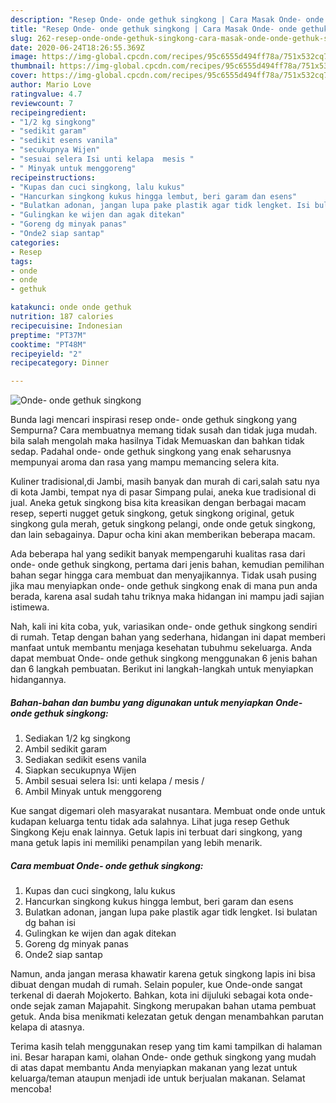 ```yaml
---
description: "Resep Onde- onde gethuk singkong | Cara Masak Onde- onde gethuk singkong Yang Enak Dan Lezat"
title: "Resep Onde- onde gethuk singkong | Cara Masak Onde- onde gethuk singkong Yang Enak Dan Lezat"
slug: 262-resep-onde-onde-gethuk-singkong-cara-masak-onde-onde-gethuk-singkong-yang-enak-dan-lezat
date: 2020-06-24T18:26:55.369Z
image: https://img-global.cpcdn.com/recipes/95c6555d494ff78a/751x532cq70/onde-onde-gethuk-singkong-foto-resep-utama.jpg
thumbnail: https://img-global.cpcdn.com/recipes/95c6555d494ff78a/751x532cq70/onde-onde-gethuk-singkong-foto-resep-utama.jpg
cover: https://img-global.cpcdn.com/recipes/95c6555d494ff78a/751x532cq70/onde-onde-gethuk-singkong-foto-resep-utama.jpg
author: Mario Love
ratingvalue: 4.7
reviewcount: 7
recipeingredient:
- "1/2 kg singkong"
- "sedikit garam"
- "sedikit esens vanila"
- "secukupnya Wijen"
- "sesuai selera Isi unti kelapa  mesis "
- " Minyak untuk menggoreng"
recipeinstructions:
- "Kupas dan cuci singkong, lalu kukus"
- "Hancurkan singkong kukus hingga lembut, beri garam dan esens"
- "Bulatkan adonan, jangan lupa pake plastik agar tidk lengket. Isi bulatan dg bahan isi"
- "Gulingkan ke wijen dan agak ditekan"
- "Goreng dg minyak panas"
- "Onde2 siap santap"
categories:
- Resep
tags:
- onde
- onde
- gethuk

katakunci: onde onde gethuk 
nutrition: 187 calories
recipecuisine: Indonesian
preptime: "PT37M"
cooktime: "PT48M"
recipeyield: "2"
recipecategory: Dinner

---
```



![Onde- onde gethuk singkong](https://img-global.cpcdn.com/recipes/95c6555d494ff78a/751x532cq70/onde-onde-gethuk-singkong-foto-resep-utama.jpg)

Bunda lagi mencari inspirasi resep onde- onde gethuk singkong yang Sempurna? Cara membuatnya memang tidak susah dan tidak juga mudah. bila salah mengolah maka hasilnya Tidak Memuaskan dan bahkan tidak sedap. Padahal onde- onde gethuk singkong yang enak seharusnya mempunyai aroma dan rasa yang mampu memancing selera kita.

Kuliner tradisional,di Jambi, masih banyak dan murah di cari,salah satu nya di kota Jambi, tempat nya di pasar Simpang pulai, aneka kue tradisional di jual. Aneka getuk singkong bisa kita kreasikan dengan berbagai macam resep, seperti nugget getuk singkong, getuk singkong original, getuk singkong gula merah, getuk singkong pelangi, onde onde getuk singkong, dan lain sebagainya. Dapur ocha kini akan memberikan beberapa macam.

Ada beberapa hal yang sedikit banyak mempengaruhi kualitas rasa dari onde- onde gethuk singkong, pertama dari jenis bahan, kemudian pemilihan bahan segar hingga cara membuat dan menyajikannya. Tidak usah pusing jika mau menyiapkan onde- onde gethuk singkong enak di mana pun anda berada, karena asal sudah tahu triknya maka hidangan ini mampu jadi sajian istimewa.


Nah, kali ini kita coba, yuk, variasikan onde- onde gethuk singkong sendiri di rumah. Tetap dengan bahan yang sederhana, hidangan ini dapat memberi manfaat untuk membantu menjaga kesehatan tubuhmu sekeluarga. Anda dapat membuat Onde- onde gethuk singkong menggunakan 6 jenis bahan dan 6 langkah pembuatan. Berikut ini langkah-langkah untuk menyiapkan hidangannya.

<!--inarticleads1-->

##### Bahan-bahan dan bumbu yang digunakan untuk menyiapkan Onde- onde gethuk singkong:

1. Sediakan 1/2 kg singkong
1. Ambil sedikit garam
1. Sediakan sedikit esens vanila
1. Siapkan secukupnya Wijen
1. Ambil sesuai selera Isi: unti kelapa / mesis /
1. Ambil  Minyak untuk menggoreng


Kue sangat digemari oleh masyarakat nusantara. Membuat onde onde untuk kudapan keluarga tentu tidak ada salahnya. Lihat juga resep Gethuk Singkong Keju enak lainnya. Getuk lapis ini terbuat dari singkong, yang mana getuk lapis ini memiliki penampilan yang lebih menarik. 

<!--inarticleads2-->

##### Cara membuat Onde- onde gethuk singkong:

1. Kupas dan cuci singkong, lalu kukus
1. Hancurkan singkong kukus hingga lembut, beri garam dan esens
1. Bulatkan adonan, jangan lupa pake plastik agar tidk lengket. Isi bulatan dg bahan isi
1. Gulingkan ke wijen dan agak ditekan
1. Goreng dg minyak panas
1. Onde2 siap santap


Namun, anda jangan merasa khawatir karena getuk singkong lapis ini bisa dibuat dengan mudah di rumah. Selain populer, kue Onde-onde sangat terkenal di daerah Mojokerto. Bahkan, kota ini dijuluki sebagai kota onde-onde sejak zaman Majapahit. Singkong merupakan bahan utama pembuat getuk. Anda bisa menikmati kelezatan getuk dengan menambahkan parutan kelapa di atasnya. 

Terima kasih telah menggunakan resep yang tim kami tampilkan di halaman ini. Besar harapan kami, olahan Onde- onde gethuk singkong yang mudah di atas dapat membantu Anda menyiapkan makanan yang lezat untuk keluarga/teman ataupun menjadi ide untuk berjualan makanan. Selamat mencoba!
